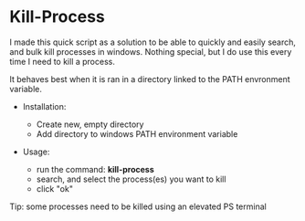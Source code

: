 # Kill-Process
I made this quick script as a solution to be able to quickly and easily search, and bulk kill processes in windows. Nothing special, but I do use this every time I need to kill a process.
 
 It behaves best when it is ran in a directory linked to the PATH envronment variable.
 
 * Installation:
      * Create new, empty directory
      * Add directory to windows PATH environment variable
 
 * Usage: 
      * run the command: **kill-process**
      * search, and select the process(es) you want to kill
      * click "ok"
      
      
 Tip: some processes need to be killed using an elevated PS terminal
